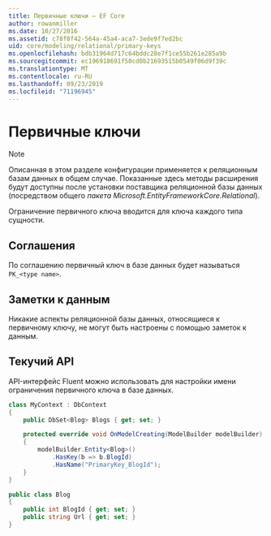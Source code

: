 ```yaml
---
title: Первичные ключи — EF Core
author: rowanmiller
ms.date: 10/27/2016
ms.assetid: c78f8f42-564a-45a4-aca7-3ede9f7ed2bc
uid: core/modeling/relational/primary-keys
ms.openlocfilehash: bdb31964d717c64bddc28e7f1ce55b261e285a9b
ms.sourcegitcommit: ec196918691f50cd0b21693515b0549f06d9f39c
ms.translationtype: MT
ms.contentlocale: ru-RU
ms.lasthandoff: 09/23/2019
ms.locfileid: "71196945"
---
```

# <a name="primary-keys"></a>Первичные ключи

> [!NOTE]  
> Описанная в этом разделе конфигурации применяется к реляционным базам данных в общем случае. Показанные здесь методы расширения будут доступны после установки поставщика реляционной базы данных (посредством общего *пакета Microsoft.EntityFrameworkCore.Relational*).

Ограничение первичного ключа вводится для ключа каждого типа сущности.

## <a name="conventions"></a>Соглашения

По соглашению первичный ключ в базе данных будет называться `PK_<type name>`.

## <a name="data-annotations"></a>Заметки к данным

Никакие аспекты реляционной базы данных, относящиеся к первичному ключу, не могут быть настроены с помощью заметок к данным.

## <a name="fluent-api"></a>Текучий API

API-интерфейс Fluent можно использовать для настройки имени ограничения первичного ключа в базе данных.

<!-- [!code-csharp[Main](samples/core/relational/Modeling/FluentAPI/Relational/KeyName.cs?highlight=9)] -->
``` csharp
class MyContext : DbContext
{
    public DbSet<Blog> Blogs { get; set; }

    protected override void OnModelCreating(ModelBuilder modelBuilder)
    {
        modelBuilder.Entity<Blog>()
            .HasKey(b => b.BlogId)
            .HasName("PrimaryKey_BlogId");
    }
}

public class Blog
{
    public int BlogId { get; set; }
    public string Url { get; set; }
}
```
